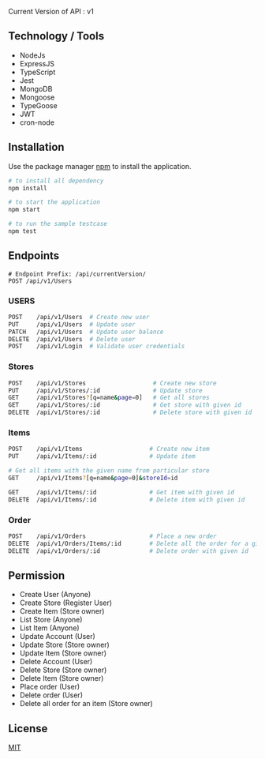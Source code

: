 Current Version of API : v1

## Technology / Tools
- NodeJs
- ExpressJS
- TypeScript
- Jest
- MongoDB
- Mongoose
- TypeGoose
- JWT
- cron-node


## Installation

Use the package manager [npm](https://www.npmjs.com/) to install the application.

```bash
# to install all dependency
npm install

# to start the application
npm start

# to run the sample testcase
npm test
```
## Endpoints
```
# Endpoint Prefix: /api/currentVersion/
POST /api/v1/Users
```
### USERS ###
```bash
POST    /api/v1/Users  # Create new user
PUT     /api/v1/Users  # Update user
PATCH   /api/v1/Users  # Update user balance
DELETE  /api/v1/Users  # Delete user
POST    /api/v1/Login  # Validate user credentials
```
### Stores ###
```bash
POST    /api/v1/Stores                   # Create new store
PUT     /api/v1/Stores/:id               # Update store
GET     /api/v1/Stores?[q=name&page=0]   # Get all stores
GET     /api/v1/Stores/:id               # Get store with given id
DELETE  /api/v1/Stores/:id               # Delete store with given id
```
### Items ###
```bash
POST    /api/v1/Items                   # Create new item
PUT     /api/v1/Items/:id               # Update item

# Get all items with the given name from particular store
GET     /api/v1/Items?[q=name&page=0]&storeId=id   

GET     /api/v1/Items/:id               # Get item with given id
DELETE  /api/v1/Items/:id               # Delete item with given id
```
### Order ###
```bash
POST    /api/v1/Orders                  # Place a new order
DELETE  /api/v1/Orders/Items/:id        # Delete all the order for a given id
DELETE  /api/v1/Orders/:id              # Delete order with given id
```

## Permission
- Create User (Anyone)
- Create Store (Register User)
- Create Item (Store owner)
- List Store (Anyone)
- List Item (Anyone)
- Update Account (User)
- Update Store (Store owner)
- Update Item (Store owner)
- Delete Account (User)
- Delete Store (Store owner)
- Delete Item (Store owner)
- Place order (User)
- Delete order (User)
- Delete all order for an item (Store owner)


## License
[MIT](https://choosealicense.com/licenses/mit/)
